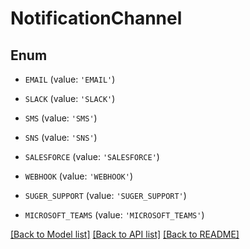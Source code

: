 # NotificationChannel


## Enum

* `EMAIL` (value: `'EMAIL'`)

* `SLACK` (value: `'SLACK'`)

* `SMS` (value: `'SMS'`)

* `SNS` (value: `'SNS'`)

* `SALESFORCE` (value: `'SALESFORCE'`)

* `WEBHOOK` (value: `'WEBHOOK'`)

* `SUGER_SUPPORT` (value: `'SUGER_SUPPORT'`)

* `MICROSOFT_TEAMS` (value: `'MICROSOFT_TEAMS'`)

[[Back to Model list]](../README.md#documentation-for-models) [[Back to API list]](../README.md#documentation-for-api-endpoints) [[Back to README]](../README.md)


